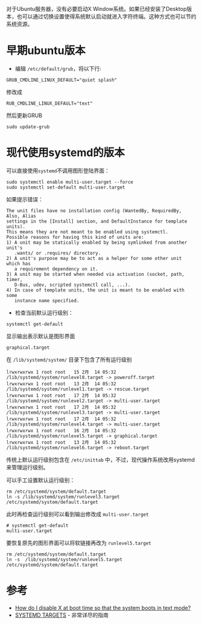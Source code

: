 对于Ubuntu服务器，没有必要启动X Window系统。如果已经安装了Desktop版本，也可以通过切换设置使得系统默认启动就进入字符终端。这种方式也可以节约系统资源。

# 早期ubuntu版本

* 编辑 `/etc/default/grub`，将以下行:

```
GRUB_CMDLINE_LINUX_DEFAULT="quiet splash"
```

修改成

```
RUB_CMDLINE_LINUX_DEFAULT="text"
```

然后更新GRUB

```
sudo update-grub
```

# 现代使用systemd的版本

可以直接使用`systemd`不调用图形登陆界面：

```
sudo systemctl enable multi-user.target --force
sudo systemctl set-default multi-user.target
```

如果提示错误：

```
The unit files have no installation config (WantedBy, RequiredBy, Also, Alias
settings in the [Install] section, and DefaultInstance for template units).
This means they are not meant to be enabled using systemctl.
Possible reasons for having this kind of units are:
1) A unit may be statically enabled by being symlinked from another unit's
   .wants/ or .requires/ directory.
2) A unit's purpose may be to act as a helper for some other unit which has
   a requirement dependency on it.
3) A unit may be started when needed via activation (socket, path, timer,
   D-Bus, udev, scripted systemctl call, ...).
4) In case of template units, the unit is meant to be enabled with some
   instance name specified.
```

* 检查当前默认运行级别：

```
systemctl get-default
```

显示输出表示默认是图形界面

```
graphical.target
```

在 `/lib/systemd/system/` 目录下包含了所有运行级别

```
lrwxrwxrwx 1 root root   15 2月  14 05:32 /lib/systemd/system/runlevel0.target -> poweroff.target
lrwxrwxrwx 1 root root   13 2月  14 05:32 /lib/systemd/system/runlevel1.target -> rescue.target
lrwxrwxrwx 1 root root   17 2月  14 05:32 /lib/systemd/system/runlevel2.target -> multi-user.target
lrwxrwxrwx 1 root root   17 2月  14 05:32 /lib/systemd/system/runlevel3.target -> multi-user.target
lrwxrwxrwx 1 root root   17 2月  14 05:32 /lib/systemd/system/runlevel4.target -> multi-user.target
lrwxrwxrwx 1 root root   16 2月  14 05:32 /lib/systemd/system/runlevel5.target -> graphical.target
lrwxrwxrwx 1 root root   13 2月  14 05:32 /lib/systemd/system/runlevel6.target -> reboot.target
```

传统上默认运行级别包含在 `/etc/inittab` 中，不过，现代操作系统改用systemd来管理运行级别。

可以手工设置默认运行级别：

```
rm /etc/systemd/system/default.target
ln -s /lib/systemd/system/runlevel3.target /etc/systemd/system/default.target
```

此时再检查运行级别可以看到输出修改成 `multi-user.target`

```
# systemctl get-default
multi-user.target
```

要恢复原先的图形界面可以将软链接再改为 `runlevel5.target`

```
rm /etc/systemd/system/default.target
ln -s  /lib/systemd/system/runlevel5.target  /etc/systemd/system/default.target
```

# 参考

* [How do I disable X at boot time so that the system boots in text mode?](https://askubuntu.com/questions/16371/how-do-i-disable-x-at-boot-time-so-that-the-system-boots-in-text-mode)
* [SYSTEMD TARGETS](http://www.landoflinux.com/linux_runlevels_systemd.html) - 非常详尽的指南